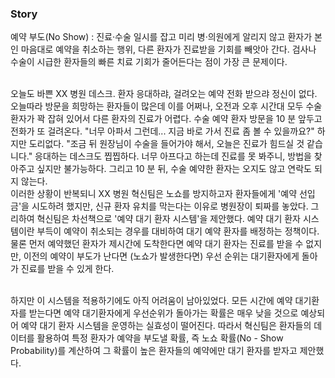 ### 

### Story
예약 부도(No Show) : 진료·수술 일시를 잡고 미리 병·의원에게 알리지 않고 환자가 본인 마음대로 예약을 취소하는 행위, 다른 환자가 진료받을 기회를 빼앗아 간다. 검사나 수술이 시급한 환자들의 빠른 치료 기회가 줄어든다는 점이 가장 큰 문제이다.<br><br>

 오늘도 바쁜 XX 병원 데스크. 환자 응대하랴, 걸려오는 예약 전화 받으랴 정신이 없다. 오늘따라 방문을 희망하는 환자들이 많은데 이를 어쩌나, 오전과 오후 시간대 모두 수술 환자가 꽉 잡혀 있어서 다른 환자의 진료가 어렵다. 수술 예약 환자 방문을 10 분 앞두고 전화가 또 걸려온다. "너무 아파서 그런데... 지금 바로 가서 진료 좀 볼 수 있을까요?" 하지만 도리없다. "조금 뒤 원장님이 수술을 들어가야 해서, 오늘은 진료가 힘드실 것 같습니다." 응대하는 데스크도 찝찝하다. 너무 아프다고 하는데 진료를 못 봐주니, 방법을 찾아주고 싶지만 불가능하다. 그리고 10 분 뒤, 수술 예약한 환자는 오지도 않고 연락도 되지 않는다.<br>
 이러한 상황이 반복되니 XX 병원 혁신팀은 노쇼를 방지하고자 환자들에게 '예약 선입금'을 시도하려 했지만, 신규 환자 유치를 막는다는 이유로 병원장이 퇴짜를 놓았다. 그리하여 혁신팀은 차선책으로 '예약 대기 환자 시스템'을 제안했다. 예약 대기 환자 시스템이란 부득이 예약이 취소되는 경우를 대비하여 대기 예약 환자를 배정하는 정책이다. 물론 먼저 예약했던 환자가 제시간에
도착한다면 예약 대기 환자는 진료를 받을 수 없지만, 이전의 예약이 부도가 난다면 (노쇼가 발생한다면) 우선 순위는 대기환자에게 돌아가 진료를 받을 수 있게 한다.<br><br>

 하지만 이 시스템을 적용하기에도 아직 어려움이 남아있었다. 모든 시간에 예약 대기환자를 받는다면 예약 대기환자에게 우선순위가 돌아가는 확률은 매우 낮을 것으로 예상되어 예약 대기 환자 시스템을 운영하는 실효성이 떨어진다. 따라서 혁신팀은 환자들의 데이터를 활용하여 특정 환자가 예약을 부도낼 확률, 즉 노쇼 확률(No - Show Probability)를 계산하여 그 확률이 높은 환자들의 예약에만 대기 환자를 받자고 제안했다.
